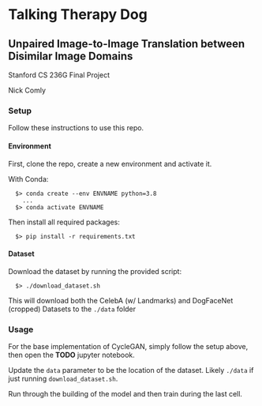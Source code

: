 # Talking Therapy Dog
## Unpaired Image-to-Image Translation between Disimilar Image Domains
Stanford CS 236G Final Project

Nick Comly


### Setup
Follow these instructions to use this repo.
#### Environment
First, clone the repo, create a new environment and activate it.

With Conda:
```
  $> conda create --env ENVNAME python=3.8
    ...
  $> conda activate ENVNAME 
```

Then install all required packages:
```
  $> pip install -r requirements.txt
```

#### Dataset
Download the dataset by running the provided script:
```
  $> ./download_dataset.sh
```
This will download both the CelebA (w/ Landmarks) and DogFaceNet (cropped) Datasets to the `./data` folder

### Usage
For the base implementation of CycleGAN, simply follow the setup above, then open the **TODO** jupyter notebook.

Update the `data` parameter to be the location of the dataset. Likely `./data` if just running `download_dataset.sh`.

Run through the building of the model and then train during the last cell.
